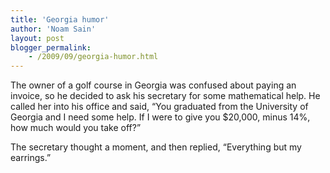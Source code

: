 ```yaml
---
title: 'Georgia humor'
author: 'Noam Sain'
layout: post
blogger_permalink:
    - /2009/09/georgia-humor.html
---
```


The owner of a golf course in Georgia was confused about paying an invoice, so he decided to ask his secretary for some mathematical help. He called her into his office and said, “You graduated from the University of Georgia and I need some help. If I were to give you $20,000, minus 14%, how much would you take off?”

The secretary thought a moment, and then replied, “Everything but my earrings.”